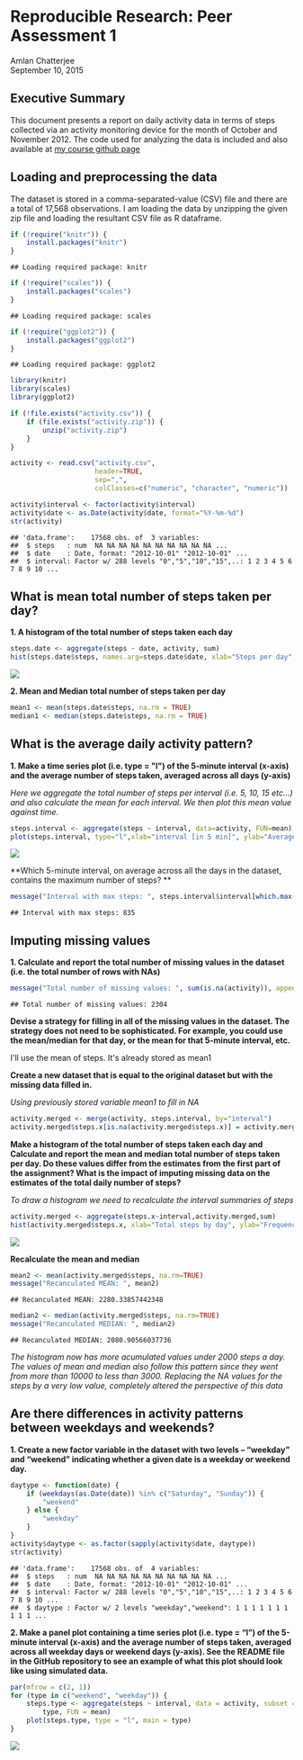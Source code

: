 # Reproducible Research: Peer Assessment 1
Amlan Chatterjee  
September 10, 2015  

## Executive Summary
This document presents a report on daily activity data in terms of steps collected via an activity monitoring device for the month of October and November 2012. The code used for analyzing the data is included and also available at [my course github page](https://github.com/amlans-coursera-courses/RepData_PeerAssessment1 "Amlans RepData Github page")

## Loading and preprocessing the data
The dataset is stored in a comma-separated-value (CSV) file and there are a total of 17,568 observations. I am loading the data by unzipping the given zip file and loading the resultant CSV file as R dataframe. 


```r
if (!require("knitr")) {
    install.packages("knitr")
}
```

```
## Loading required package: knitr
```

```r
if (!require("scales")) {
    install.packages("scales")
}
```

```
## Loading required package: scales
```

```r
if (!require("ggplot2")) {
    install.packages("ggplot2")
}
```

```
## Loading required package: ggplot2
```

```r
library(knitr)
library(scales)
library(ggplot2)

if (!file.exists("activity.csv")) {
    if (file.exists("activity.zip")) {
        unzip("activity.zip")
    }
}

activity <- read.csv("activity.csv", 
                     header=TRUE, 
                     sep=",", 
                     colClasses=c("numeric", "character", "numeric"))

activity$interval <- factor(activity$interval)
activity$date <- as.Date(activity$date, format="%Y-%m-%d")
str(activity)
```

```
## 'data.frame':	17568 obs. of  3 variables:
##  $ steps   : num  NA NA NA NA NA NA NA NA NA NA ...
##  $ date    : Date, format: "2012-10-01" "2012-10-01" ...
##  $ interval: Factor w/ 288 levels "0","5","10","15",..: 1 2 3 4 5 6 7 8 9 10 ...
```

## What is mean total number of steps taken per day?

**1. A histogram of the total number of steps taken each day**

```r
steps.date <- aggregate(steps ~ date, activity, sum)
hist(steps.date$steps, names.arg=steps.date$date, xlab="Steps per day", ylab="Frequency of Dates", main="Histogram of Daily number of Steps")
```

![](PA1_template_files/figure-html/unnamed-chunk-2-1.png) 

**2. Mean and Median total number of steps taken per day**


```r
mean1 <- mean(steps.date$steps, na.rm = TRUE)
median1 <- median(steps.date$steps, na.rm = TRUE)
```

## What is the average daily activity pattern?

**1. Make a time series plot (i.e. type = "l") of the 5-minute interval (x-axis) and the average number of steps taken, averaged across all days (y-axis)**

*Here we aggregate the total number of steps per interval (i.e. 5, 10, 15 etc…) and also calculate the mean for each interval. We then plot this mean value against time.*


```r
steps.interval <- aggregate(steps ~ interval, data=activity, FUN=mean)
plot(steps.interval, type="l",xlab="interval [in 5 min]", ylab="Average daily number of steps",  main="average number of steps")
```

![](PA1_template_files/figure-html/unnamed-chunk-4-1.png) 

**Which 5-minute interval, on average across all the days in the dataset, contains the maximum number of steps? **


```r
message("Interval with max steps: ", steps.interval$interval[which.max(steps.interval$steps)])
```

```
## Interval with max steps: 835
```

## Imputing missing values

**1. Calculate and report the total number of missing values in the dataset (i.e. the total number of rows with NAs)**


```r
message("Total number of missing values: ", sum(is.na(activity)), appendLF = TRUE)
```

```
## Total number of missing values: 2304
```

**Devise a strategy for filling in all of the missing values in the dataset. The strategy does not need to be sophisticated. For example, you could use the mean/median for that day, or the mean for that 5-minute interval, etc.**

I'll use the mean of steps. It's already stored as mean1

**Create a new dataset that is equal to the original dataset but with the missing data filled in.**

*Using previously stored variable mean1 to fill in NA*


```r
activity.merged <- merge(activity, steps.interval, by="interval")
activity.merged$steps.x[is.na(activity.merged$steps.x)] = activity.merged$steps.y[is.na(activity.merged$steps.x)]
```
**Make a histogram of the total number of steps taken each day and Calculate and report the mean and median total number of steps taken per day. Do these values differ from the estimates from the first part of the assignment? What is the impact of imputing missing data on the estimates of the total daily number of steps?**

*To draw a histogram we need to recalculate the interval summaries of steps*


```r
activity.merged <- aggregate(steps.x~interval,activity.merged,sum)
hist(activity.merged$steps.x, xlab="Total steps by day", ylab="Frequency [in Days]",main="Histogram : Daily Number of steps")
```

![](PA1_template_files/figure-html/unnamed-chunk-8-1.png) 


**Recalculate the mean and median**

```r
mean2 <- mean(activity.merged$steps, na.rm=TRUE)
message("Recanculated MEAN: ", mean2)
```

```
## Recanculated MEAN: 2280.33857442348
```

```r
median2 <- median(activity.merged$steps, na.rm=TRUE)
message("Recanculated MEDIAN: ", median2)
```

```
## Recanculated MEDIAN: 2080.90566037736
```

*The histogram now has  more acumulated values under 2000 steps a day. The values of mean and median also follow this pattern since they went from more than 10000 to less than 3000. Replacing the NA values for the steps by a very low value, completely altered the perspective of this data*

## Are there differences in activity patterns between weekdays and weekends?

**1. Create a new factor variable in the dataset with two levels – “weekday” and “weekend” indicating whether a given date is a weekday or weekend day.**


```r
daytype <- function(date) {
    if (weekdays(as.Date(date)) %in% c("Saturday", "Sunday")) {
        "weekend"
    } else {
        "weekday"
    }
}
activity$daytype <- as.factor(sapply(activity$date, daytype))
str(activity)
```

```
## 'data.frame':	17568 obs. of  4 variables:
##  $ steps   : num  NA NA NA NA NA NA NA NA NA NA ...
##  $ date    : Date, format: "2012-10-01" "2012-10-01" ...
##  $ interval: Factor w/ 288 levels "0","5","10","15",..: 1 2 3 4 5 6 7 8 9 10 ...
##  $ daytype : Factor w/ 2 levels "weekday","weekend": 1 1 1 1 1 1 1 1 1 1 ...
```
**2. Make a panel plot containing a time series plot (i.e. type = “l”) of the 5-minute interval (x-axis) and the average number of steps taken, averaged across all weekday days or weekend days (y-axis). See the README file in the GitHub repository to see an example of what this plot should look like using simulated data.**


```r
par(mfrow = c(2, 1))
for (type in c("weekend", "weekday")) {
    steps.type <- aggregate(steps ~ interval, data = activity, subset = activity$daytype == 
        type, FUN = mean)
    plot(steps.type, type = "l", main = type)
}
```

![](PA1_template_files/figure-html/unnamed-chunk-11-1.png) 
